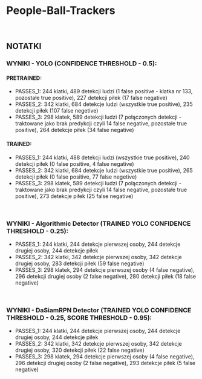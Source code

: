 # People-Ball-Trackers

<br>

## NOTATKI

### WYNIKI - YOLO (CONFIDENCE THRESHOLD - 0.5):
#### PRETRAINED:
- PASSES_1: 244 klatki, 489 detekcji ludzi (1 false positive - klatka nr 133, pozostałe true positive), 227 detekcji piłek (17 false negative)
- PASSES_2: 342 klatki, 684 detekcje ludzi (wszystkie true positive), 235 detekcji piłek (107 false negetive)
- PASSES_3: 298 klatek, 589 detekcji ludzi (7 połączonych detekcji - traktowane jako brak predykcji czyli 14 false negative, pozostałe true positive), 264 detekcje piłek (34 false negative)
#### TRAINED:
- PASSES_1: 244 klatki, 488 detekcji ludzi (wszystkie true positive), 240 detekcji piłek (0 false positive, 4 false negative)
- PASSES_2: 342 klatki, 684 detekcje ludzi (wszystkie true positive), 265 detekcji piłek (0 false positive, 77 false negetive)
- PASSES_3: 298 klatek, 589 detekcji ludzi (7 połączonych detekcji - traktowane jako brak predykcji czyli 14 false negative, pozostałe true positive), 273 detekcje piłek (25 false negative)

<br>

### WYNIKI - Algorithmic Detector (TRAINED YOLO CONFIDENCE THRESHOLD - 0.25):
- PASSES_1: 244 klatki, 244 detekcje pierwszej osoby, 244 detekcje drugiej osoby, 244 detekcje piłek
- PASSES_2: 342 klatki, 342 detekcje pierwszej osoby, 342 detekcje drugiej osoby, 283 detekcji piłek (59 false negative)
- PASSES_3: 298 klatek, 294 detekcje pierwszej osoby (4 false negative), 296 detekcji drugiej osoby (2 false negative), 280 detekcji piłek (18 false negative)
  
<br>


### WYNIKI - DaSiamRPN Detector (TRAINED YOLO CONFIDENCE THRESHOLD - 0.25, SCORE THRESHOLD - 0.95):
- PASSES_1: 244 klatki, 244 detekcje pierwszej osoby, 244 detekcje drugiej osoby, 244 detekcje piłek
- PASSES_2: 342 klatki, 342 detekcje pierwszej osoby, 342 detekcje drugiej osoby,  320 detekcji piłek (22 false negative)
- PASSES_3: 298 klatek, 294 detekcje pierwszej osoby (4 false negative), 296 detekcji drugiej osoby (2 false negative), 293 detekcje piłek (5 false negative)